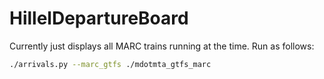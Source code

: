 # HillelDepartureBoard
Currently just displays all MARC trains running at the time. Run as follows:
```bash
./arrivals.py --marc_gtfs ./mdotmta_gtfs_marc 
```
